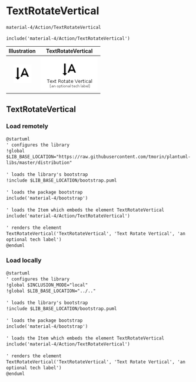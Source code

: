 # TextRotateVertical


```text
material-4/Action/TextRotateVertical
```

```text
include('material-4/Action/TextRotateVertical')
```



| Illustration | TextRotateVertical |
| :---: | :---: |
| ![illustration for Illustration](../../material-4/Action/TextRotateVertical.png) | ![illustration for TextRotateVertical](../../material-4/Action/TextRotateVertical.Local.png) |




## TextRotateVertical

### Load remotely
```plantuml
@startuml
' configures the library
!global $LIB_BASE_LOCATION="https://raw.githubusercontent.com/tmorin/plantuml-libs/master/distribution"

' loads the library's bootstrap
!include $LIB_BASE_LOCATION/bootstrap.puml

' loads the package bootstrap
include('material-4/bootstrap')

' loads the Item which embeds the element TextRotateVertical
include('material-4/Action/TextRotateVertical')

' renders the element
TextRotateVertical('TextRotateVertical', 'Text Rotate Vertical', 'an optional tech label')
@enduml
```

### Load locally
```plantuml
@startuml
' configures the library
!global $INCLUSION_MODE="local"
!global $LIB_BASE_LOCATION="../.."

' loads the library's bootstrap
!include $LIB_BASE_LOCATION/bootstrap.puml

' loads the package bootstrap
include('material-4/bootstrap')

' loads the Item which embeds the element TextRotateVertical
include('material-4/Action/TextRotateVertical')

' renders the element
TextRotateVertical('TextRotateVertical', 'Text Rotate Vertical', 'an optional tech label')
@enduml
```

